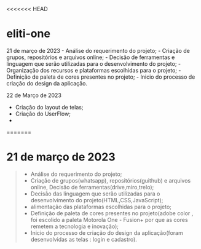 <<<<<<< HEAD
# eliti-one
 21 de março de 2023
    - Análise do requerimento do projeto;
    - Criação de grupos, repositórios e arquivos online;
    - Decisão de ferramentas e linguagem que serão utilizadas para o desenvolvimento do projeto;
    - Organização dos recursos e plataformas escolhidas para o projeto;
    - Definição de paleta de cores presentes no projeto;
    - Inicio do processo de criação do design da aplicação.

22 de Março de 2023
   - Criação do layout de telas;
   - Criação do UserFlow;
   - 
=======

 # 21 de março de 2023
 > - Análise do requerimento do projeto;
 > - Criação de grupos(whatsapp), repositórios(guithub) e arquivos online, Decisão de ferramentas(drive,miro,trelo);
 > - Decisão das linguagem que serão utilizadas para o desenvolvimento do projeto(HTML,CSS,JavaScript);
 > - alimentação das plataformas escolhidas para o projeto;
 > - Definição de paleta de cores presentes no projeto(adobe color , foi escolido a paleta Motorola One - Fusion+ por que as cores remetem a tecnologia e inovação);
 > - Inicio do processo de criação do design da aplicação(foram desenvolvidas as telas : login e cadastro).

